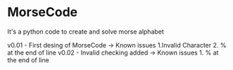 # MorseCode
It's a python code to create and solve morse alphabet

v0.01 - First desing of MorseCode
        -> Known issues
        1.Invalid Character
        2. % at the end of line
v0.02 - Invalid checking added
        -> Known issues
        1. % at the end of line